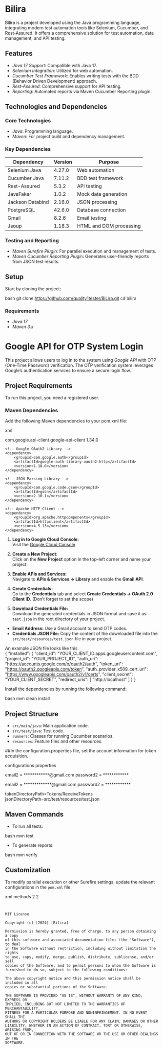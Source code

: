 # Bilira

Bilira is a project developed using the Java programming language, integrating modern test automation tools like Selenium, Cucumber, and Rest-Assured. It offers a comprehensive solution for test automation, data management, and API testing.

## Features

- *Java 17 Support*: Compatible with Java 17.
- *Selenium Integration*: Utilized for web automation.
- *Cucumber Test Framework*: Enables writing tests with the BDD (Behavior Driven Development) approach.
- *Rest-Assured*: Comprehensive support for API testing.
- *Reporting*: Automated reports via Maven Cucumber Reporting plugin.

## Technologies and Dependencies

### Core Technologies

- *Java*: Programming language.
- *Maven*: For project build and dependency management.

### Key Dependencies

| Dependency                | Version   | Purpose                               |
|---------------------------|-----------|---------------------------------------|
| Selenium Java             | 4.27.0    | Web automation                        |
| Cucumber Java             | 7.11.2    | BDD test framework                    |
| Rest-Assured              | 5.3.2     | API testing                           |
| JavaFaker                 | 1.0.2     | Mock data generation                  |
| Jackson Databind          | 2.16.0    | JSON processing                       |
| PostgreSQL                | 42.6.0    | Database connection                   |
| Gmail                     | 8.2.6     | Email testing                         |
| Jsoup                     | 1.18.3    | HTML and DOM processing               |

### Testing and Reporting

- *Maven Surefire Plugin*: For parallel execution and management of tests.
- *Maven Cucumber Reporting Plugin*: Generates user-friendly reports from JSON test results.

## Setup

Start by cloning the project:

bash
git clone https://github.com/quality1tester/BiLira.git
cd bilira


### Requirements

- *Java 17*
- *Maven 3.x*



# Google API for OTP System Login

This project allows users to log in to the system using *Google API* with OTP (One-Time Password) verification. The OTP verification system leverages Google’s authentication services to ensure a secure login flow.

## Project Requirements

To run this project, you need a registered user.

###  Maven Dependencies

Add the following Maven dependencies to your pom.xml file:

xml
<dependencies>
<!-- Google API Client Library -->
<dependency>
<groupId>com.google.api-client</groupId>
<artifactId>google-api-client</artifactId>
<version>1.34.0</version>
</dependency>

    <!-- Google OAuth2 Library -->
    <dependency>
        <groupId>com.google.auth</groupId>
        <artifactId>google-auth-library-oauth2-http</artifactId>
        <version>1.18.0</version>
    </dependency>

    <!-- JSON Parsing Library -->
    <dependency>
        <groupId>com.google.code.gson</groupId>
        <artifactId>gson</artifactId>
        <version>2.10.1</version>
    </dependency>

    <!-- Apache HTTP Client -->
    <dependency>
        <groupId>org.apache.httpcomponents</groupId>
        <artifactId>httpclient</artifactId>
        <version>4.5.13</version>
    </dependency>
</dependencies>


1. **Log in to Google Cloud Console:**  
   Visit the [Google Cloud Console](https://console.cloud.google.com/).

2. **Create a New Project:**  
   Click on the **New Project** option in the top-left corner and name your project.

3. **Enable APIs and Services:**  
   Navigate to **APIs & Services → Library** and enable the **Gmail API**.

4. **Create Credentials:**  
   Go to the **Credentials** tab and select **Create Credentials → OAuth 2.0 Client ID**.  (Don't forget to set the scope)

5. **Download Credentials File:**  
   Download the generated credentials in JSON format and save it as `test.json` in the root directory of your project.

- **Email Address:** Use a Gmail account to send OTP codes.
- **Credentials JSON File:** Copy the content of the downloaded file into the `src/test/resources/test.json` file in your project.

An example JSON file looks like this:  
{
"installed": {
"client_id": "YOUR_CLIENT_ID.apps.googleusercontent.com",
"project_id": "YOUR_PROJECT_ID",
"auth_uri": "https://accounts.google.com/o/oauth2/auth",
"token_uri": "https://oauth2.googleapis.com/token",
"auth_provider_x509_cert_url": "https://www.googleapis.com/oauth2/v1/certs",
"client_secret": "YOUR_CLIENT_SECRET",
"redirect_uris": [
"http://localhost"
]
}
}




Install the dependencies by running the following command:



bash
mvn clean install


## Project Structure

- `src/main/java`: Main application code.
- `src/test/java`: Test code.
- `runners`: Classes for running Cucumber scenarios.
- `resources`: Feature files and other resources.

##In the configuration.properties file, set the account information for token acquisition.

configurations.properties

email2 = ************@gmail.com
password2 = ************

email2 = *************@gmail.com
password2 = ************

tokenDirectoryPath=Tokens/ReceiveTokens
jsonDirectoryPath=src/test/resources/test.json


## Maven Commands

- To run all tests:

bash
mvn test


- To generate reports:

bash
mvn verify


## Customization

To modify parallel execution or other Surefire settings, update the relevant configurations in the `pom.xml` file:

xml
<parallel>methods</parallel>
<threadCount>2</threadCount>
<forkCount>2</forkCount>
```


MIT License

Copyright (c) [2024] [Bilira]

Permission is hereby granted, free of charge, to any person obtaining a copy
of this software and associated documentation files (the "Software"), to deal
in the Software without restriction, including without limitation the rights
to use, copy, modify, merge, publish, distribute, sublicense, and/or sell
copies of the Software, and to permit persons to whom the Software is
furnished to do so, subject to the following conditions:

The above copyright notice and this permission notice shall be included in all
copies or substantial portions of the Software.

THE SOFTWARE IS PROVIDED "AS IS", WITHOUT WARRANTY OF ANY KIND, EXPRESS OR
IMPLIED, INCLUDING BUT NOT LIMITED TO THE WARRANTIES OF MERCHANTABILITY,
FITNESS FOR A PARTICULAR PURPOSE AND NONINFRINGEMENT. IN NO EVENT SHALL THE
AUTHORS OR COPYRIGHT HOLDERS BE LIABLE FOR ANY CLAIM, DAMAGES OR OTHER
LIABILITY, WHETHER IN AN ACTION OF CONTRACT, TORT OR OTHERWISE, ARISING FROM,
OUT OF OR IN CONNECTION WITH THE SOFTWARE OR THE USE OR OTHER DEALINGS IN THE
SOFTWARE.